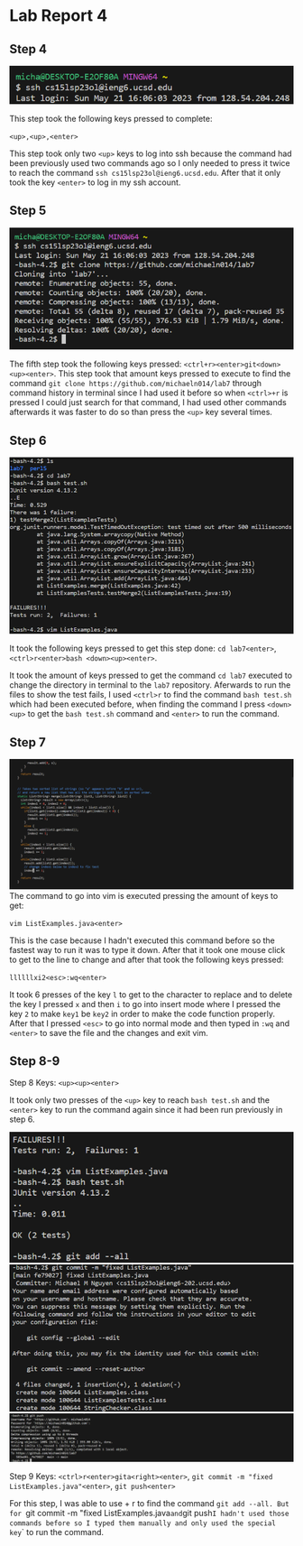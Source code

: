 # Lab Report 4

## Step 4
![Image](Code_0521_1607_30.png)

This step took the following keys pressed to complete:

`<up>,<up>,<enter>`

This step took only two `<up>` keys to log into ssh because the command had been previously used two commands ago so I only needed to press it twice to reach the command `ssh cs15lsp23ol@ieng6.ucsd.edu`. After that it only took the key `<enter>` to log in my ssh account. 

## Step 5
![Image](Code_0521_1607_14.png)

The fifth step took the following keys pressed: `<ctrl+r><enter>git<down><up><enter>`. This step took that amount keys pressed to execute to find the command `git clone https://github.com/michaeln014/lab7` through command history in terminal since I had used it before so when `<ctrl>+r` is pressed I could just search for that command, I had used other commands afterwards it was faster to do so than press the `<up>` key several times.

## Step 6
![Image](Code_0521_1611_29.png)

It took the following keys pressed to get this step done:
`cd lab7<enter>`,`<ctrl>r<enter>bash <down><up><enter>`.

It took the amount of keys pressed to get the command `cd lab7` executed to change the directory in terminal to the `lab7` repository. Aferwards to run the files to show the test fails, I used `<ctrl>r` to find the command `bash test.sh` which had been executed before, when finding the command I press `<down><up>` to get the `bash test.sh` command and `<enter>` to run the command.

## Step 7
![Image](Code_0521_1648_42.png)
The command to go into vim is executed pressing the amount of keys to get:

`vim ListExamples.java<enter>`

This is the case because I hadn't executed this command before so the fastest way to run it was to type it down. After that it took one mouse click to get to the line to change and after that took the following keys pressed: 

`llllllxi2<esc>:wq<enter>`

It took 6 presses of the key `l` to get to the character to replace and to delete the key I pressed `x` and then `i` to go into insert mode where I pressed the key `2` to make `key1` be `key2` in order to make the code function properly. After that I pressed `<esc>` to go into normal mode and then typed in `:wq` and `<enter>` to save the file and the changes and exit vim.

## Step 8-9

Step 8 Keys: `<up><up><enter>`

It took only two presses of the `<up>` key to reach `bash test.sh` and the `<enter>` key to run the command again since it had been run previously in step 6.

![Image](Code_0521_1614_20.png)
![Image](Code_0521_1633_23.png)
![Image](Code_0521_1636_28.png)

Step 9 Keys: 
`<ctrl>r<enter>gita<right><enter>`,
`git commit -m "fixed ListExamples.java"<enter>`,
`git push<enter>`

For this step, I was able to use <ctrl> + r to find the command `git add --all. But for `git commit -m "fixed ListExamples.java` and `git push` I hadn't used those commands before so I typed them manually and only used the special key `<enter>` to run the command.
